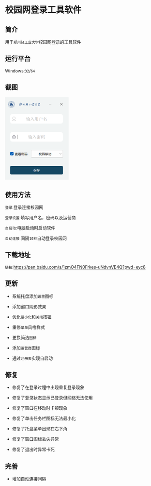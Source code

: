 # 校园网登录工具软件

## 简介

用于`郑州轻工业大学`校园网登录的工具软件



##  运行平台

Windows:`32`/`64`



## 截图

<img src="https://github.com/bowjacon/zznet/blob/main/ScreenShot/ScreenShot.png" width="210px">



## 使用方法

`登录`:登录连接校园网

`登录设置`:填写用户名，密码以及运营商

`自启动`:电脑启动时启动软件

`自动连接`:间隔`10秒`自动登录校园网



## 下载地址

`链接`:https://pan.baidu.com/s/1zmO4FN0Frkes-uNdvnVE4Q?pwd=eyc8



## 更新

- 系统托盘添加`设置`图标

- 添加窗口阴影效果

- 优化`最小化`和`关闭`按钮

- 重修`菜单`风格样式

- 更换简洁`图标`

- 添加`运营商`图标

- 通过`注册表`实现自启动

  

## 修复

- 修复了在登录过程中出现重复登录现象

- 修复了登录状态显示已登录但网络无法使用

- 修复了窗口在移动时卡顿现象

- 修复了单击任务栏图标无法最小化

- 修复了托盘菜单出现在右下角

- 修复了窗口图标丢失异常

- 修复了退出时异常卡死

  

## 完善

- 增加自动连接间隔

  
